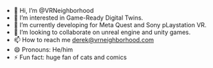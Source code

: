 - 👋 Hi, I’m @VRNeighborhood
- 👀 I’m interested in Game-Ready Digital Twins.
- 🌱 I’m currently developing for Meta Quest and Sony pLaystation VR.
- 💞️ I’m looking to collaborate on unreal engine and unity games.
- 📫 How to reach me derek@vrneighborhood.com
- 😄 Pronouns: He/him
- ⚡ Fun fact: huge fan of cats and comics

<!---
VRNeighborhood/VRNeighborhood is a ✨ special ✨ repository because its `README.md` (this file) appears on your GitHub profile.
You can click the Preview link to take a look at your changes.
--->
